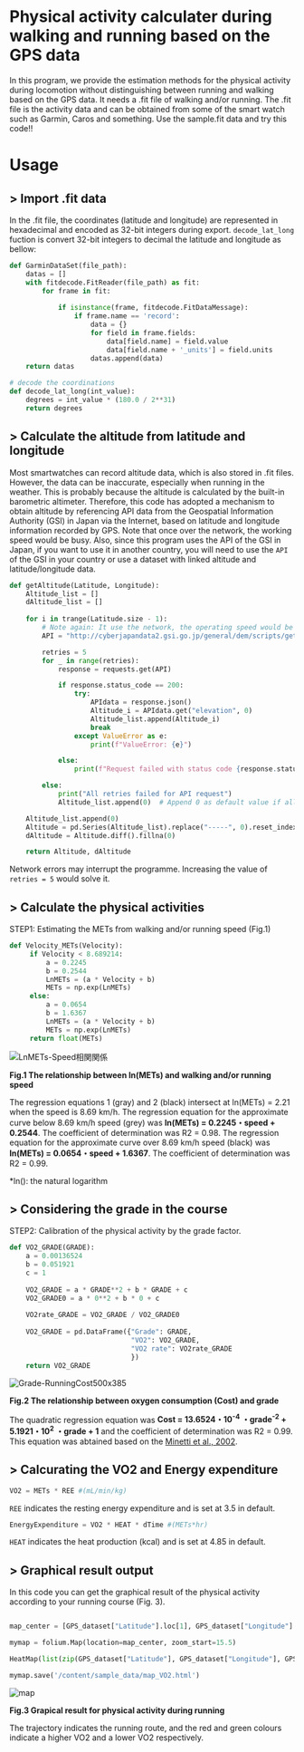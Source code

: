 
# **Physical activity calculater during walking and running based on the GPS data**

In this program, we provide the estimation methods for the physical activity during locomotion without distinguishing between running and walking based on the GPS data.
It needs a .fit file of walking and/or running. The .fit file is the activity data and can be obtained from some of the smart watch such as Garmin, Caros and something.
Use the sample.fit data and try this code!!

# Usage
## > **Import .fit data**

In the .fit file, the coordinates (latitude and longitude) are represented in hexadecimal and encoded as 32-bit integers during export.
`decode_lat_long` fuction is convert 32-bit integers to decimal the latitude and longitude as bellow:

```python
def GarminDataSet(file_path):
    datas = []
    with fitdecode.FitReader(file_path) as fit:
        for frame in fit:
    
            if isinstance(frame, fitdecode.FitDataMessage):
                if frame.name == 'record':
                    data = {}
                    for field in frame.fields:
                        data[field.name] = field.value
                        data[field.name + '_units'] = field.units
                    datas.append(data)
    return datas

# decode the coordinations
def decode_lat_long(int_value):
    degrees = int_value * (180.0 / 2**31)
    return degrees
```

## > **Calculate the altitude from latitude and longitude**

Most smartwatches can record altitude data, which is also stored in .fit files. However, the data can be inaccurate, especially when running in the weather. 
This is probably because the altitude is calculated by the built-in barometric altimeter. Therefore, this code has adopted a mechanism to obtain altitude by referencing API data from the Geospatial Information Authority (GSI) in Japan via the Internet, based on latitude and longitude information recorded by GPS. Note that once over the network, the working speed would be busy. Also, since this program uses the API of the GSI in Japan, if you want to use it in another country, you will need to use the `API` of the GSI in your country or use a dataset with linked altitude and latitude/longitude data.

```python
def getAltitude(Latitude, Longitude):
    Altitude_list = []
    dAltitude_list = []
    
    for i in trange(Latitude.size - 1):
        # Note again: It use the network, the operating speed would be busy. 
        API = "http://cyberjapandata2.gsi.go.jp/general/dem/scripts/getelevation.php/?lon=%s&lat=%s&outtype=%s" % (Longitude[i], Latitude[i], "JSON")

        retries = 5
        for _ in range(retries):
            response = requests.get(API)

            if response.status_code == 200:
                try:
                    APIdata = response.json()
                    Altitude_i = APIdata.get("elevation", 0)
                    Altitude_list.append(Altitude_i)
                    break
                except ValueError as e:
                    print(f"ValueError: {e}")

            else:
                print(f"Request failed with status code {response.status_code}")

        else:
            print("All retries failed for API request")
            Altitude_list.append(0)  # Append 0 as default value if all retries fail

    Altitude_list.append(0)
    Altitude = pd.Series(Altitude_list).replace("-----", 0).reset_index(drop=True)
    dAltitude = Altitude.diff().fillna(0)

    return Altitude, dAltitude
```

Network errors may interrupt the programme.
Increasing the value of `retries = 5` would solve it.

## > **Calculate the physical activities**

STEP1: Estimating the METs from walking and/or running speed (Fig.1)

```python
def Velocity_METs(Velocity):
     if Velocity < 8.689214: 
         a = 0.2245
         b = 0.2544
         LnMETs = (a * Velocity + b)
         METs = np.exp(LnMETs)
     else: 
         a = 0.0654
         b = 1.6367
         LnMETs = (a * Velocity + b)
         METs = np.exp(LnMETs)
     return float(METs)
```

![LnMETs-Speed相関関係](https://github.com/KH-SPORTSBIOMECH/HYPAC-Physical-Activity-Calculator/assets/92411916/6dd928b4-858c-4e4d-aa68-f77afbdd843f)

**Fig.1 The relationship between ln(METs) and walking and/or running speed**

The regression equations 1 (gray) and 2 (black) intersect at ln(METs) = 2.21 when the speed is 8.69 km/h. The regression equation for the approximate curve below 8.69 km/h speed (grey) was **ln(METs) = 0.2245・speed + 0.2544**. The coefficient of determination was R2 = 0.98. The regression equation for the approximate curve over 8.69 km/h speed (black) was **ln(METs) = 0.0654・speed + 1.6367**. The coefficient of determination was R2 = 0.99.

*ln(): the natural logarithm

## > **Considering the grade in the course**

STEP2: Calibration of the physical activity by the grade factor.

```python
def VO2_GRADE(GRADE):
    a = 0.00136524
    b = 0.051921
    c = 1
            
    VO2_GRADE = a * GRADE**2 + b * GRADE + c
    VO2_GRADE0 = a * 0**2 + b * 0 + c
            
    VO2rate_GRADE = VO2_GRADE / VO2_GRADE0
            
    VO2_GRADE = pd.DataFrame({"Grade": GRADE,
                              "VO2": VO2_GRADE,
                              "VO2 rate": VO2rate_GRADE
                              })
    return VO2_GRADE
```

![Grade-RunningCost500x385](https://github.com/user-attachments/assets/40ff9fad-e1aa-4f0a-98b0-8a411005310f)


**Fig.2 The relationship between oxygen consumption (Cost) and grade**

The quadratic regression equation was **Cost = 13.6524・10<sup>-4</sup> ・grade<sup>-2</sup> + 5.1921・10<sup>2</sup> ・grade + 1** and the coefficient of determination was R2 = 0.99. This equation was abtained based on the [Minetti et al., 2002](https://journals.physiology.org/doi/full/10.1152/japplphysiol.01177.2001).

## > **Calcurating the VO2 and Energy expenditure**

```python
VO2 = METs * REE #(mL/min/kg)
```

`REE` indicates the resting energy expenditure and is set at 3.5 in default.

 ```python
EnergyExpenditure = VO2 * HEAT * dTime #(METs*hr)
```

`HEAT` indicates the heat production (kcal) and is set at 4.85 in default.


## > **Graphical result output**

In this code you can get the graphical result of the physical activity according to your running course (Fig. 3).

```python

map_center = [GPS_dataset["Latitude"].loc[1], GPS_dataset["Longitude"].loc[1]]

mymap = folium.Map(location=map_center, zoom_start=15.5)

HeatMap(list(zip(GPS_dataset["Latitude"], GPS_dataset["Longitude"], GPS_RESULTS["VO2(mL/min/kg)"])), radius=10, blur=10).add_to(mymap)

mymap.save('/content/sample_data/map_VO2.html')

```

![map](https://github.com/user-attachments/assets/8728c5c9-9e95-40b6-8814-93164b1239e1)

**Fig.3 Grapical result for physical activity during running**

The trajectory indicates the running route, and the red and green colours indicate a higher VO2 and a lower VO2 respectively.
